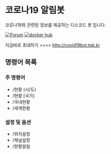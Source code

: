 # 코로나19 알림봇

코로나19와 관련된 정보를 제공하는 디스코드 봇 입니다.

[![Forum](https://discordapp.com/api/guilds/680026950064275466/widget.png)](http://forum.tpk.kr)
[![docker hub](https://img.shields.io/docker/pulls/teampickle/covid19bot)](https://hub.docker.com/r/teampickle/covid19bot)

지금바로 초대하기 ===> http://covid19bot.tpk.kr

## 명령어 목록

### 주 명령어

- /현황 (시/도)
- /현황 [국가]
- /국내현황
- /세계현황

### 설정 및 옵션

- /위치설정
- /채널설정
- /현황알림
